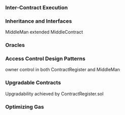 ### Inter-Contract Execution

### Inheritance and Interfaces
MiddleMan extended MiddleContract 

### Oracles

### Access Control Design Patterns
owner control in both ContractRegister and MiddleMan

### Upgradable Contracts
Upgradability achieved by ContractRegister.sol

### Optimizing Gas